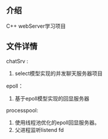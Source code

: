 ## 介绍
C++ webServer学习项目

## 文件详情
chatSrv :
1. select模型实现的并发聊天服务器项目

epoll：
1. 基于epoll模型实现的回显服务器

processpool:
1. 使用线程池优化的epoll回显服务器。
2. 父进程监听listend fd